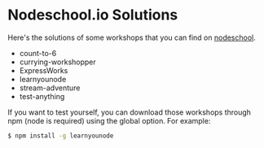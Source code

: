 # Nodeschool.io Solutions

Here's the solutions of some workshops that you can find on <a href="https://nodeschool.io"> nodeschool</a>.
  
  - count-to-6
  - currying-workshopper
  - ExpressWorks
  - learnyounode
  - stream-adventure
  - test-anything
 
If you want to test yourself, you can download those workshops through npm (node is required) using the global option. For example:
```sh
$ npm install -g learnyounode
```
